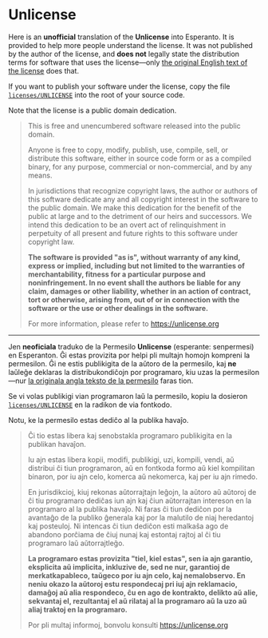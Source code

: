 # Unlicense

Here is an **unofficial** translation of the **Unlicense** into Esperanto. It is provided to help more people understand the license. It was not published by the author of the license, and **does not** legally state the distribution terms for software that uses the license—only [the original English text of the license](licenses/UNLICENSE) does that.

If you want to publish your software under the license, copy the file [`licenses/UNLICENSE`](licenses/UNLICENSE) into the root of your source code.

Note that the license is a public domain dedication.

> This is free and unencumbered software released into the public domain.
>
> Anyone is free to copy, modify, publish, use, compile, sell, or distribute this software, either in source code form or as a compiled binary, for any purpose, commercial or non-commercial, and by any means.
>
> In jurisdictions that recognize copyright laws, the author or authors of this software dedicate any and all copyright interest in the software to the public domain. We make this dedication for the benefit of the public at large and to the detriment of our heirs and successors. We intend this dedication to be an overt act of relinquishment in perpetuity of all present and future rights to this software under copyright law.
>
> **The software is provided "as is", without warranty of any kind, express or implied, including but not limited to the warranties of merchantability, fitness for a particular purpose and noninfringement. In no event shall the authors be liable for any claim, damages or other liability, whether in an action of contract, tort or otherwise, arising from, out of or in connection with the software or the use or other dealings in the software.**
>
> For more information, please refer to <https://unlicense.org>

---

Jen **neoficiala** traduko de la Permesilo **Unlicense** (esperante: senpermesi) en Esperanton. Ĝi estas provizita por helpi pli multajn homojn kompreni la permesilon. Ĝi ne estis publikigita de la aŭtoro de la permesilo, kaj **ne** laŭleĝe deklaras la distribukondiĉojn por programaro, kiu uzas la permesilon—nur [la originala angla teksto de la permesilo](licenses/UNLICENSE) faras tion.

Se vi volas publikigi vian programaron laŭ la permesilo, kopiu la dosieron [`licenses/UNLICENSE`](licenses/UNLICENSE) en la radikon de via fontkodo.

Notu, ke la permesilo estas dediĉo al la publika havaĵo.

> Ĉi tio estas libera kaj senobstakla programaro publikigita en la publikan havaĵon.
>
> Iu ajn estas libera kopii, modifi, publikigi, uzi, kompili, vendi, aŭ distribui ĉi tiun programaron, aŭ en fontkoda formo aŭ kiel kompilitan binaron, por iu ajn celo, komerca aŭ nekomerca, kaj per iu ajn rimedo.
>
> En jurisdikcioj, kiuj rekonas aŭtorrajtajn leĝojn, la aŭtoro aŭ aŭtoroj de ĉi tiu programaro dediĉas iun ajn kaj ĉiun aŭtorrajtan intereson en la programaro al la publika havaĵo. Ni faras ĉi tiun dediĉon por la avantaĝo de la publiko ĝenerala kaj por la malutilo de niaj heredantoj kaj posteuloj. Ni intencas ĉi tiun dediĉon esti malkaŝa ago de abandono porĉiama de ĉiuj nunaj kaj estontaj rajtoj al ĉi tiu programaro laŭ aŭtorrajtleĝo.
>
> **La programaro estas provizita "tiel, kiel estas", sen ia ajn garantio, eksplicita aŭ implicita, inkluzive de, sed ne nur, garantioj de merkatkapableco, taŭgeco por iu ajn celo, kaj nemalobservo. En neniu okazo la aŭtoroj estu respondecaj pri iuj ajn reklamacio, damaĝoj aŭ alia respondeco, ĉu en ago de kontrakto, delikto aŭ alie, sekvantaj el, rezultantaj el aŭ rilataj al la programaro aŭ la uzo aŭ aliaj traktoj en la programaro.**
>
> Por pli multaj informoj, bonvolu konsulti <https://unlicense.org>
